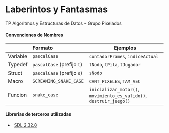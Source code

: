 # Laberintos y Fantasmas

TP Algoritmos y Estructuras de Datos - Grupo Pixelados



#### **Convenciones de Nombres**

|          | **Formato**                | **Ejemplos**                                                        |
| -------- |:-------------------------- | ------------------------------------------------------------------- |
| Variable | `pascalCase`               | `contadorFrames`, `indiceActual`                                    |
| Typedef  | `pascalCase` (prefijo `t`) | `tNodo`, `tPila`, `tJugador`                                        |
| Struct   | `pascalCase` (prefijo `s`) | `sNodo`                                                             |
| Macro    | `SCREAMING_SNAKE_CASE`     | `CANT_PIXELES`, `TAM_VEC`                                           |
| Funcion  | `snake_case`               | `inicializar_motor()`, `movimiento_es_valido()`, `destruir_juego()` |



#### **Librerias de terceros utilizadas**

-  [SDL  2.32.8](https://github.com/libsdl-org/SDL/releases/tag/release-2.32.8)
